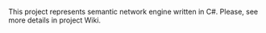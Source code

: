 This project represents semantic network engine written in C#. Please, see more details in project Wiki.
